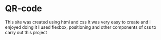 # QR-code
This site was created using html and css
It was very easy to create and I enjoyed doing it
I used flexbox, positioning and other components of css to carry out this project
